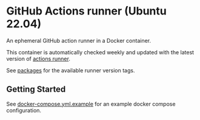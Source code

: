 # GitHub Actions runner (Ubuntu 22.04)

An ephemeral GitHub action runner in a Docker container. 

This container is automatically checked weekly and updated with the latest
version of [actions runner](https://github.com/actions/runner).

See [packages](https://github.com/Onvox/actions-runner-ubuntu2204/pkgs/container/actions-runner-ubuntu2204) 
for the available runner version tags.

## Getting Started

See [docker-compose.yml.example](docker-compose.yml.example) for an
example docker compose configuration.
